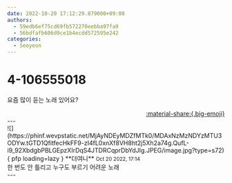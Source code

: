 ```yaml
---
date: 2022-10-20 17:12:29.879000+09:00
authors:
  - 59edb6ef75cd69fb572270eebba97fa9
  - 56bdfafb606d9ce1b4ecdd572595e242
categories:
  - Seoyeon
---
```


# 4-106555018

<div class="post-container" markdown="1">
<div class="content-container md-sidebar__scrollwrap" markdown="1">

요즘 많이 듣는 노래 있어요?

</div>
</div>

<div style="text-align: right;" markdown="1">
<a href="https://weverse.io/fromis9/fanpost/4-106555018" style="text-align: right;">:material-share:{.big-emoji}</a>
</div>
---

<div class="comments-container md-sidebar__scrollwrap" markdown="1">
<div class="comment" markdown="1">
<div class='id-container' markdown="1">
![](https://phinf.wevpstatic.net/MjAyNDEyMDZfMTk0/MDAxNzMzNDYzMTU3ODYw.tGTD1QfitfecHkFF9-zI4fL0xnXf8VH8ht2j5Xh2a74g.QufL-i9_92XbdgbPBLGEpzXIrDqS4JTDRCqprDbYdJIg.JPEG/image.jpg?type=s72){ pfp loading=lazy }
**<span class="artist">더여니</span>** <small>Oct 20 2022, 17:14</small><br>
</div>
<div class='comment-body' markdown="1">
한 번도 안 틀리고 누구도 부르기 어려운 노래
</div>
</div>
</div>
---
